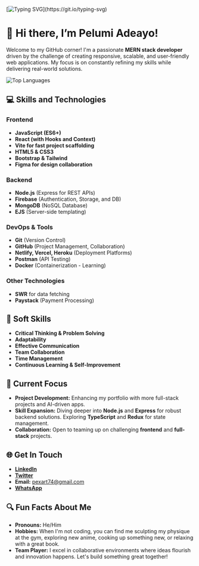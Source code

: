 [![Typing SVG](https://readme-typing-svg.demolab.com?font=Fira+Code&size=22&pause=1000&color=00FFD1&background=00000000&width=550&lines=Hey!+I'm+Pelumi+Adeayo.;MERN+Stack+Developer;Full-Stack+Innovator;Building+Scalable+Web+Solutions;Collaborator+%26+Tech+Enthusiast;Let's+Create+Something+Remarkable!)](https://git.io/typing-svg)

# 👋 Hi there, I’m Pelumi Adeayo!

Welcome to my GitHub corner! I'm a passionate **MERN stack developer** driven by the challenge of creating responsive, scalable, and user-friendly web applications. My focus is on constantly refining my skills while delivering real-world solutions.

![Top Languages](https://github-readme-stats.vercel.app/api/top-langs/?username=PexArt-web&layout=compact&theme=radical)


## 💻 Skills and Technologies

### Frontend
- **JavaScript (ES6+)**
- **React (with Hooks and Context)**
- **Vite for fast project scaffolding**
- **HTML5 & CSS3**
- **Bootstrap & Tailwind**
- **Figma for design collaboration**

### Backend
- **Node.js** (Express for REST APIs)
- **Firebase** (Authentication, Storage, and DB)
- **MongoDB** (NoSQL Database)
- **EJS** (Server-side templating)

### DevOps & Tools
- **Git** (Version Control)
- **GitHub** (Project Management, Collaboration)
- **Netlify, Vercel, Heroku** (Deployment Platforms)
- **Postman** (API Testing)
- **Docker** (Containerization - Learning)

### Other Technologies
- **SWR** for data fetching
- **Paystack** (Payment Processing)

## 🧠 Soft Skills

- **Critical Thinking & Problem Solving**
- **Adaptability**
- **Effective Communication**
- **Team Collaboration**
- **Time Management**
- **Continuous Learning & Self-Improvement**

## 🚀 Current Focus

- **Project Development:** Enhancing my portfolio with more full-stack projects and AI-driven apps.
- **Skill Expansion:** Diving deeper into **Node.js** and **Express** for robust backend solutions. Exploring **TypeScript** and **Redux** for state management.
- **Collaboration:** Open to teaming up on challenging **frontend** and **full-stack** projects.

## 🌐 Get In Touch

- **[LinkedIn](https://www.linkedin.com/in/pelumi-adeayo-09a1a5315)**
- **[Twitter](https://x.com/The_realpex)**
- **Email:** pexart74@gmail.com
- **[WhatsApp](https://wa.link/davi1q)**

## 🔍 Fun Facts About Me

- **Pronouns:** He/Him
- **Hobbies:** When I'm not coding, you can find me sculpting my physique at the gym, exploring new anime, cooking up something new, or relaxing with a great book.
- **Team Player:** I excel in collaborative environments where ideas flourish and innovation happens. Let's build something great together!

<!---
PexArt-web/PexArt-web is a ✨ special ✨ repository where innovation and creativity meet. Keep an eye out for updates!
--->
